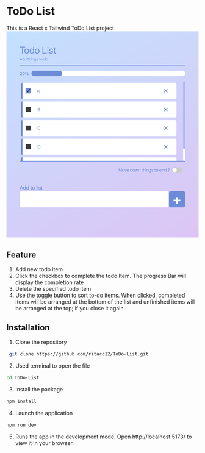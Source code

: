 # ToDo List

This is a React x Tailwind ToDo List project
![ScreenShot](https://github.com/ritacc12/ToDo-List/blob/main/public/ToDoList%20-%20screenShot.png)

## Feature

1. Add new todo item
2. Click the checkbox to complete the todo Item. The progress Bar will display the completion rate
3. Delete the specified todo item
4. Use the toggle button to sort to-do items. When clicked, completed items will be arranged at the bottom of the list and unfinished items will be arranged at the top; if you close it again

## Installation

1. Clone the repository

```bash
 git clone https://github.com/ritacc12/ToDo-List.git
```

2. Used terminal to open the file

```bash
cd ToDo-List
```

3. Install the package

```bash
npm install
```

4. Launch the application

```bash
npm run dev
```

5. Runs the app in the development mode. Open http://localhost:5173/ to view it in your browser.
